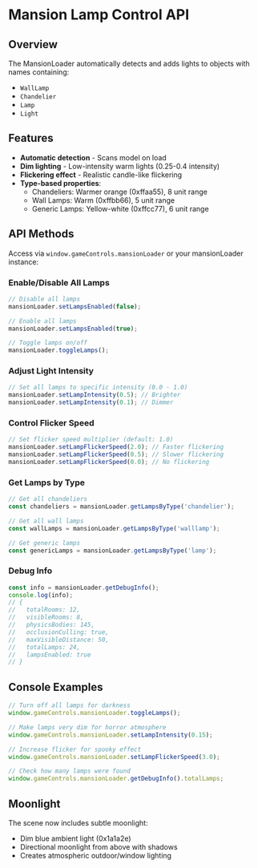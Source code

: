 # Mansion Lamp Control API

## Overview
The MansionLoader automatically detects and adds lights to objects with names containing:
- `WallLamp`
- `Chandelier`
- `Lamp`
- `Light`

## Features
- **Automatic detection** - Scans model on load
- **Dim lighting** - Low-intensity warm lights (0.25-0.4 intensity)
- **Flickering effect** - Realistic candle-like flickering
- **Type-based properties**:
  - Chandeliers: Warmer orange (0xffaa55), 8 unit range
  - Wall Lamps: Warm (0xffbb66), 5 unit range
  - Generic Lamps: Yellow-white (0xffcc77), 6 unit range

## API Methods

Access via `window.gameControls.mansionLoader` or your mansionLoader instance:

### Enable/Disable All Lamps
```javascript
// Disable all lamps
mansionLoader.setLampsEnabled(false);

// Enable all lamps
mansionLoader.setLampsEnabled(true);

// Toggle lamps on/off
mansionLoader.toggleLamps();
```

### Adjust Light Intensity
```javascript
// Set all lamps to specific intensity (0.0 - 1.0)
mansionLoader.setLampIntensity(0.5); // Brighter
mansionLoader.setLampIntensity(0.1); // Dimmer
```

### Control Flicker Speed
```javascript
// Set flicker speed multiplier (default: 1.0)
mansionLoader.setLampFlickerSpeed(2.0); // Faster flickering
mansionLoader.setLampFlickerSpeed(0.5); // Slower flickering
mansionLoader.setLampFlickerSpeed(0.0); // No flickering
```

### Get Lamps by Type
```javascript
// Get all chandeliers
const chandeliers = mansionLoader.getLampsByType('chandelier');

// Get all wall lamps
const wallLamps = mansionLoader.getLampsByType('walllamp');

// Get generic lamps
const genericLamps = mansionLoader.getLampsByType('lamp');
```

### Debug Info
```javascript
const info = mansionLoader.getDebugInfo();
console.log(info);
// {
//   totalRooms: 12,
//   visibleRooms: 8,
//   physicsBodies: 145,
//   occlusionCulling: true,
//   maxVisibleDistance: 50,
//   totalLamps: 24,
//   lampsEnabled: true
// }
```

## Console Examples

```javascript
// Turn off all lamps for darkness
window.gameControls.mansionLoader.toggleLamps();

// Make lamps very dim for horror atmosphere
window.gameControls.mansionLoader.setLampIntensity(0.15);

// Increase flicker for spooky effect
window.gameControls.mansionLoader.setLampFlickerSpeed(3.0);

// Check how many lamps were found
window.gameControls.mansionLoader.getDebugInfo().totalLamps;
```

## Moonlight

The scene now includes subtle moonlight:
- Dim blue ambient light (0x1a1a2e)
- Directional moonlight from above with shadows
- Creates atmospheric outdoor/window lighting

